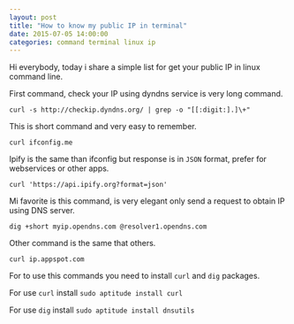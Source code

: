```yaml
---
layout: post
title: "How to know my public IP in terminal"
date: 2015-07-05 14:00:00
categories: command terminal linux ip
---
```

Hi everybody, today i share a simple list for get your public IP in linux command line.

First command, check your IP using dyndns service is very long command.

```
curl -s http://checkip.dyndns.org/ | grep -o "[[:digit:].]\+"
```

This is short command and very easy to remember.

```
curl ifconfig.me
```

Ipify is the same than ifconfig but response is in ```JSON``` format, prefer for webservices or other apps.

```
curl 'https://api.ipify.org?format=json'
```

Mi favorite is this command, is very elegant only send a request to obtain IP using DNS server.

```
dig +short myip.opendns.com @resolver1.opendns.com
```

Other command is the same that others.

```
curl ip.appspot.com
```

For to use this commands you need to install ```curl``` and ```dig``` packages.

For use ```curl``` install ```sudo aptitude install curl```

For use ```dig```  install ```sudo aptitude install dnsutils```
